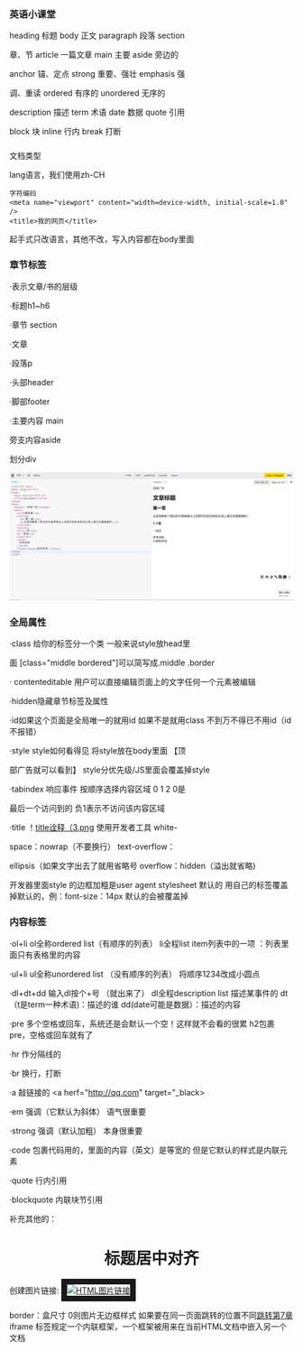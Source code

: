 ### 英语小课堂
heading 标题   body 正文   paragraph 段落   section 

章、节   article 一篇文章   main 主要   aside 旁边的  

 anchor 锚、定点   strong 重要、强壮  emphasis 强   
 
 调、重读   ordered 有序的   unordered 无序的   
 
 description 描述   term 术语   date 数据   quote 引用
 
   block 块   inline 行内  break 打断

 ###  <!DOCTYPE html>
文档类型
<html lang="en">

  lang语言，我们使用zh-CH
  <head>
    <meta charset="UTF-8" />

    字符编码
    <meta name="viewport" content="width=device-width, initial-scale=1.0" />
    <title>我的网页</title>
  </head>
  <body></body>
  起手式只改语言，其他不改，写入内容都在body里面
</html>


### 章节标签

·表示文章/书的层级

·标题h1~h6

·章节 section

·文章

·段落p

·头部header

·脚部footer

·主要内容 main

旁支内容aside

划分div

![标签图片（2.png](2.png)

### 全局属性

·class  给你的标签分一个类    一般来说style放head里

面       [class="middle bordered"]可以简写成.middle  .border

· contenteditable                      用户可以直接编辑页面上的文字任何一个元素被编辑
 
·hidden隐藏章节标签及属性

·id如果这个页面是全局唯一的就用id      如果不是就用class  不到万不得已不用id（id不报错）

·style    style如何看得见    将style放在body里面        【顶

部广告就可以看到】    style分优先级/JS里面会覆盖掉style  

·tabindex  响应事件   按顺序选择内容区域     0 1 2  0是

最后一个访问到的    负1表示不访问该内容区域

·title ！[title诠释（3.png](3.png)   使用开发者工具   white-

space：nowrap（不要换行）   text-overflow：

ellipsis（如果文字出去了就用省略号     overflow：hidden（溢出就省略)

开发器里面style 的边框加粗是user agent stylesheet  默认的     用自己的标签覆盖掉默认的，例：font-size：14px    默认的会被覆盖掉

###  内容标签

·ol+li         ol全称ordered list（有顺序的列表）    li全程list item列表中的一项     ：列表里面只有表格里的内容

·ul+li         ul全称unordered list （没有顺序的列表）  将顺序1234改成小圆点

·dl+dt+dd        输入dl按个+号 （就出来了）      dl全程description list 描述某事件的     dt（t是term一种术语)：描述的谁   dd(date可能是数据）：描述的内容

·pre              多个空格或回车，系统还是会默认一个空！这样就不会看的很累    h2包裹pre，空格或回车就有了

·hr        作分隔线的

·br        换行，打断

·a          敲链接的 <a herf="http://qq.com" target="_black>

·em       强调（它默认为斜体）  语气很重要

·strong      强调（默认加粗）    本身很重要

·code      包裹代码用的，里面的内容（英文）是等宽的   但是它默认的样式是内联元素

·quote    行内引用

·blockquote    内联块节引用

补充其他的：
<h1 style="text-align:center;">标题居中对齐</h1>
<p>创建图片链接:
<a href=""><img  border="10" src="smiley.gif" alt="HTML图片链接" width="32" height="32"></a></p>     border：盒尺寸    0则图片无边框样式
如果要在同一页面跳转的位置不同<a href="#99">跳转第7章</a>
iframe 标签规定一个内联框架，一个框架被用来在当前HTML文档中嵌入另一个文档